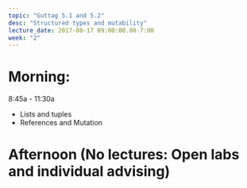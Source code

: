 ```yaml
---
topic: "Guttag 5.1 and 5.2"
desc: "Structured types and mutability"
lecture_date: 2017-08-17 09:00:00.00-7:00
week: "2"
---
```


# Morning:

8:45a - 11:30a

* Lists and tuples
* References and Mutation


# Afternoon (No lectures: Open labs and individual advising)
